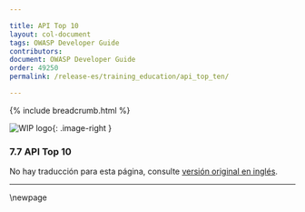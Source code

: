 ```yaml
---

title: API Top 10
layout: col-document
tags: OWASP Developer Guide
contributors:
document: OWASP Developer Guide
order: 49250
permalink: /release-es/training_education/api_top_ten/

---
```


{% include breadcrumb.html %}

<style type="text/css">
.image-right {
  height: 180px;
  display: block;
  margin-left: auto;
  margin-right: auto;
  float: right;
}
</style>

![WIP logo](../../../assets/images/dg_wip.png "Work in progress"){: .image-right }

### 7.7 API Top 10

No hay traducción para esta página, consulte [versión original en inglés][release0907].

----

[release0907]: https://github.com/OWASP/www-project-developer-guide/blob/main/release/09-training-education/07-api-top-ten.md


\newpage

